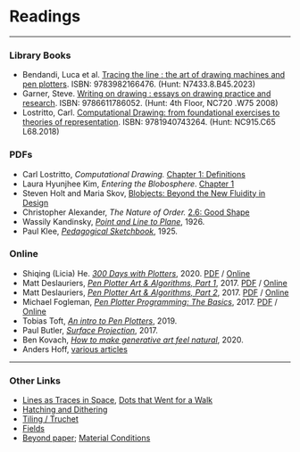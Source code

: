 # Readings

---

### Library Books

* Bendandi, Luca et al. [Tracing the line : the art of drawing machines and pen plotters](https://cmu.primo.exlibrisgroup.com/discovery/fulldisplay?docid=alma991020154858304436&context=L&vid=01CMU_INST:01CMU&lang=en&query=any,contains,Tracing%20the%20line). ISBN: 9783982166476. (Hunt: N7433.8.B45.2023)
* Garner, Steve. [Writing on drawing : essays on drawing practice and research](https://cmu.primo.exlibrisgroup.com/discovery/fulldisplay?docid=alma991019489828004436&context=L&vid=01CMU_INST:01CMU&lang=en&search_scope=MyInst_and_CI&adaptor=Local%20Search%20Engine&tab=Everything&query=any,contains,Writing%20on%20Drawing:%20Essays%20on%20Drawing%20Practice%20and%20Research&mode=Basic). ISBN: 9786611786052. (Hunt: 4th Floor, NC720 .W75 2008)
* Lostritto, Carl. [Computational Drawing: from foundational exercises to theories of representation](https://cmu.primo.exlibrisgroup.com/discovery/fulldisplay?docid=alma991019632882504436&context=L&vid=01CMU_INST:01CMU&lang=en&query=any,contains,Computational%20Drawing). ISBN: 9781940743264. (Hunt: NC915.C65 L68.2018)


### PDFs

* Carl Lostritto, *Computational Drawing.* [Chapter 1: Definitions](computational_drawing_lostritto_chapter1.pdf)
* Laura Hyunjhee Kim, *Entering the Blobosphere*. [Chapter 1](blobosphere_kim.pdf)
* Steven Holt and Maria Skov, [Blobjects: Beyond the New Fluidity in Design](blobjects_holt.pdf)
* Christopher Alexander, *The Nature of Order.* [2.6: Good Shape](nature_of_order_alexander_good_shape.pdf)
* Wassily Kandinsky, [*Point and Line to Plane*](kandinsky_point_and_line_to_plane.pdf), 1926.
* Paul Klee, [*Pedagogical Sketchbook*](klee_pedagogical_sketchbook.pdf), 1925.

### Online

* Shiqing (Licia) He. [*300 Days with Plotters*](), 2020. [PDF](licia_he_300_days_with_plotters.pdf) / [Online](https://liciahe.medium.com/300-days-with-plotters-14159ab64034)
* Matt Deslauriers, [*Pen Plotter Art & Algorithms, Part 1*](https://mattdesl.svbtle.com/pen-plotter-1), 2017. [PDF](deslauriers_plotter_art_i.pdf) / [Online](https://mattdesl.svbtle.com/pen-plotter-1)
* Matt Deslauriers, [*Pen Plotter Art & Algorithms, Part 2*](https://mattdesl.svbtle.com/pen-plotter-2), 2017. [PDF](deslauriers_plotter_art_ii.pdf) / [Online](https://mattdesl.svbtle.com/pen-plotter-2)
* Michael Fogleman, [*Pen Plotter Programming: The Basics*](https://medium.com/@fogleman/pen-plotter-programming-the-basics-ec0407ab5929), 2017. [PDF](fogleman_plotting_basics.pdf) / [Online](https://medium.com/@fogleman/pen-plotter-programming-the-basics-ec0407ab5929)
* Tobias Toft, [*An intro to Pen Plotters*](https://medium.com/quarterstudio/an-intro-to-pen-plotters-29b6bd4327ba), 2019.
* Paul Butler, [*Surface Projection*](https://nb.paulbutler.org/surface-projection/), 2017.
* Ben Kovach, [*How to make generative art feel natural*](https://www.generativehut.com/post/how-to-make-generative-art-feel-natural), 2020.
* Anders Hoff, [various articles](https://inconvergent.net/#writing)


---

### Other Links

* [Lines as Traces in Space](https://courses.ideate.cmu.edu/60-428/f2021/daily-notes/09-08-lines/), [Dots that Went for a Walk](https://courses.ideate.cmu.edu/60-428/f2021/daily-notes/09-01-lines-and-svgs/)
* [Hatching and Dithering](https://courses.ideate.cmu.edu/60-428/f2021/daily-notes/09-15-hatch/)
* [Tiling / Truchet](https://courses.ideate.cmu.edu/60-428/f2021/daily-notes/09-29-truchet/)
* [Fields](https://courses.ideate.cmu.edu/60-428/f2021/daily-notes/10-06-field-distribution/)
* [Beyond paper](https://courses.ideate.cmu.edu/60-428/f2021/daily-notes/09-20-beyond-paper/); [Material Conditions](https://courses.ideate.cmu.edu/60-428/f2021/daily-notes/10-25-new-beginning/material-conditions/)

